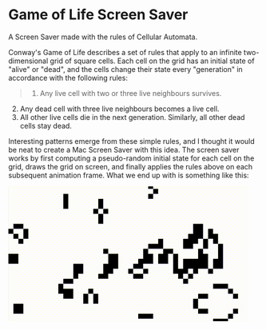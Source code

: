 # Game of Life Screen Saver
A Screen Saver made with the rules of Cellular Automata.

Conway's Game of Life describes a set of rules that apply to an infinite two-dimensional grid of square cells. Each cell on the grid has an initial state of "alive" or "dead", and the cells change their state every "generation" in accordance with the following rules:

> 1. Any live cell with two or three live neighbours survives.
  2.  Any dead cell with three live neighbours becomes a live cell.
  3.   All other live cells die in the next generation. Similarly, all other dead cells stay dead.

Interesting patterns emerge from these simple rules, and I thought it would be neat to create a Mac Screen Saver with this idea. The screen saver works by first computing a pseudo-random initial state for each cell on the grid, draws the grid on screen, and finally applies the rules above on each subsequent animation frame. What we end up with is something like this:

![Game of Life Simulation](https://github.com/mcrescimanno/gol-screen-saver/raw/main/assets/game-of-life.gif)


